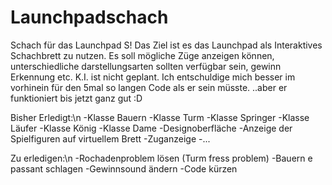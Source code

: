 Launchpadschach
===============

Schach für das Launchpad S! 
Das Ziel ist es das Launchpad als Interaktives Schachbrett zu nutzen. 
Es soll mögliche Züge anzeigen können, unterschiedliche darstellungsarten sollten verfügbar sein, gewinn Erkennung etc. K.I. ist nicht geplant. 
Ich entschuldige mich besser im vorhinein für den 5mal so langen Code als er sein müsste. 
..aber er funktioniert bis jetzt ganz gut :D 

Bisher Erledigt:\n
-Klasse Bauern
-Klasse Turm
-Klasse Springer
-Klasse Läufer
-Klasse König
-Klasse Dame
-Designoberfläche
-Anzeige der Spielfiguren auf virtuellem Brett
-Zuganzeige
-...

Zu erledigen:\n
-Rochadenproblem lösen (Turm fress problem)
-Bauern e passant schlagen
-Gewinnsound ändern
-Code kürzen
